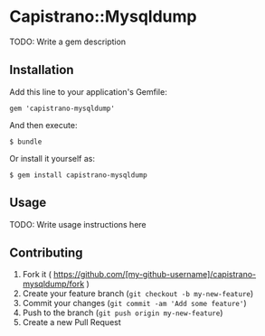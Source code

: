 # Capistrano::Mysqldump

TODO: Write a gem description

## Installation

Add this line to your application's Gemfile:

    gem 'capistrano-mysqldump'

And then execute:

    $ bundle

Or install it yourself as:

    $ gem install capistrano-mysqldump

## Usage

TODO: Write usage instructions here

## Contributing

1. Fork it ( https://github.com/[my-github-username]/capistrano-mysqldump/fork )
2. Create your feature branch (`git checkout -b my-new-feature`)
3. Commit your changes (`git commit -am 'Add some feature'`)
4. Push to the branch (`git push origin my-new-feature`)
5. Create a new Pull Request
